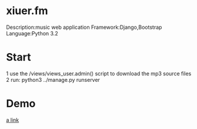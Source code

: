 xiuer.fm
========

Description:music web application
Framework:Django,Bootstrap
Language:Python 3.2

Start
=========
1 use the /views/views_user.admin() script to download the mp3 source files
2 run: python3 ../manage.py runserver

Demo
=========
[a link](http://202.120.40.73:9698/musicApp/musichome/)


